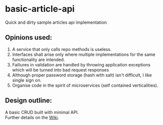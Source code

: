 # basic-article-api
Quick and dirty sample articles api implementation

## Opinions used:
1. A service that only calls repo methods is useless.
2. Interfaces shall arise only where multiple implementations for the same functionality are intended.
3. Failiures in validation are handled by throwing application exceptions which will be turned into bad request responses
4. Although proper password storage (hash with salt) isn't difficult, I like single sign on.
5. Organise code in the spirit of microservices (self contained verticalities).

## Design outline:
A basic CRUD built with minimal API.\
Further details on the [Wiki](https://github.com/Vikcoc/basic-article-api/wiki/Resources).
